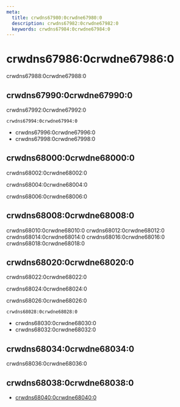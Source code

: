 ```yaml
---
meta:
  title: crwdns67980:0crwdne67980:0
  description: crwdns67982:0crwdne67982:0
  keywords: crwdns67984:0crwdne67984:0
---
```


# crwdns67986:0crwdne67986:0
crwdns67988:0crwdne67988:0

<entry-ad />

## crwdns67990:0crwdne67990:0
crwdns67992:0crwdne67992:0

`crwdns67994:0crwdne67994:0`
- crwdns67996:0crwdne67996:0
- crwdns67998:0crwdne67998:0


## crwdns68000:0crwdne68000:0
crwdns68002:0crwdne68002:0

  crwdns68004:0crwdne68004:0

  crwdns68006:0crwdne68006:0

## crwdns68008:0crwdne68008:0
crwdns68010:0crwdne68010:0
<alert type="success">crwdns68012:0crwdne68012:0</alert>
<alert type="info">crwdns68014:0crwdne68014:0</alert>
<alert type="warning">crwdns68016:0crwdne68016:0</alert>
<alert type="error">crwdns68018:0crwdne68018:0</alert>

## crwdns68020:0crwdne68020:0
crwdns68022:0crwdne68022:0

  crwdns68024:0crwdne68024:0

  crwdns68026:0crwdne68026:0

  `crwdns68028:0crwdne68028:0`
  - crwdns68030:0crwdne68030:0
  - crwdns68032:0crwdne68032:0

## crwdns68034:0crwdne68034:0
crwdns68036:0crwdne68036:0

## crwdns68038:0crwdne68038:0
  - [crwdns68040:0crwdne68040:0]()

<doc-footer />
